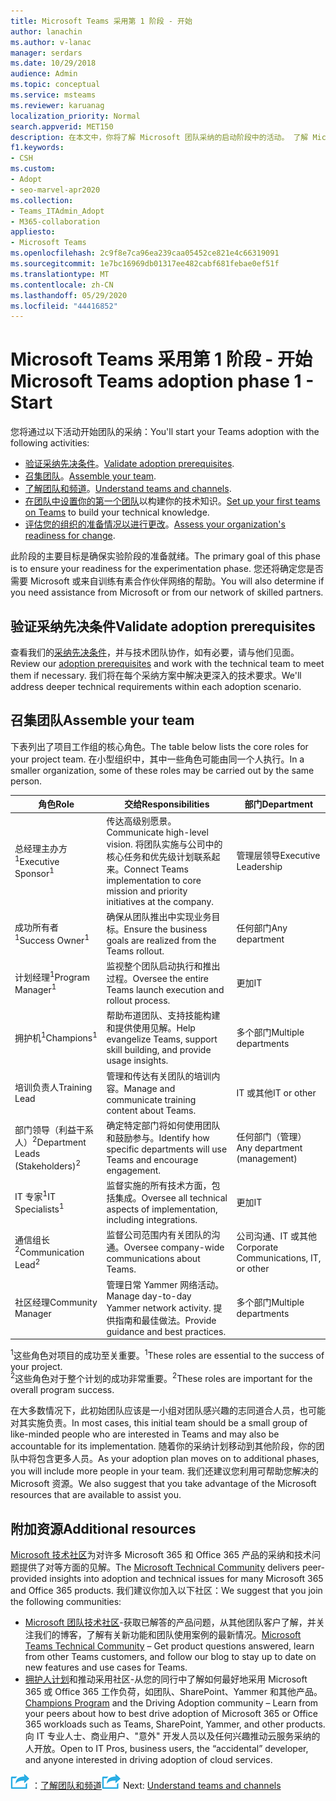 ```yaml
---
title: Microsoft Teams 采用第 1 阶段 - 开始
author: lanachin
ms.author: v-lanac
manager: serdars
ms.date: 10/29/2018
audience: Admin
ms.topic: conceptual
ms.service: msteams
ms.reviewer: karuanag
localization_priority: Normal
search.appverid: MET150
description: 在本文中，你将了解 Microsoft 团队采纳的启动阶段中的活动。 了解 Microsoft 团队设置和团队规划的最佳做法。
f1.keywords:
- CSH
ms.custom:
- Adopt
- seo-marvel-apr2020
ms.collection:
- Teams_ITAdmin_Adopt
- M365-collaboration
appliesto:
- Microsoft Teams
ms.openlocfilehash: 2c9f8e7ca96ea239caa05452ce821e4c66319091
ms.sourcegitcommit: 1e7bc16969db01317ee482cabf681febae0ef51f
ms.translationtype: MT
ms.contentlocale: zh-CN
ms.lasthandoff: 05/29/2020
ms.locfileid: "44416852"
---
```

# <a name="microsoft-teams-adoption-phase-1---start"></a><span data-ttu-id="6fbbd-104">Microsoft Teams 采用第 1 阶段 - 开始</span><span class="sxs-lookup"><span data-stu-id="6fbbd-104">Microsoft Teams adoption phase 1 - Start</span></span>

<span data-ttu-id="6fbbd-105">您将通过以下活动开始团队的采纳：</span><span class="sxs-lookup"><span data-stu-id="6fbbd-105">You'll start your Teams adoption with the following activities:</span></span>

- <span data-ttu-id="6fbbd-106">[验证采纳先决条件](#validate-adoption-prerequisites)。</span><span class="sxs-lookup"><span data-stu-id="6fbbd-106">[Validate adoption prerequisites](#validate-adoption-prerequisites).</span></span>
- <span data-ttu-id="6fbbd-107">[召集团队](#assemble-your-team)。</span><span class="sxs-lookup"><span data-stu-id="6fbbd-107">[Assemble your team](#assemble-your-team).</span></span>
- <span data-ttu-id="6fbbd-108">[了解团队和频道](teams-adoption-understand-teams-and-channels.md)。</span><span class="sxs-lookup"><span data-stu-id="6fbbd-108">[Understand teams and channels](teams-adoption-understand-teams-and-channels.md).</span></span>
- <span data-ttu-id="6fbbd-109">[在团队中设置你的第一个团队](teams-adoption-your-first-teams.md)以构建你的技术知识。</span><span class="sxs-lookup"><span data-stu-id="6fbbd-109">[Set up your first teams on Teams](teams-adoption-your-first-teams.md) to build your technical knowledge.</span></span>
- <span data-ttu-id="6fbbd-110">[评估您的组织的准备情况以进行更改](teams-adoption-assess-readiness.md)。</span><span class="sxs-lookup"><span data-stu-id="6fbbd-110">[Assess your organization's readiness for change](teams-adoption-assess-readiness.md).</span></span>

<span data-ttu-id="6fbbd-111">此阶段的主要目标是确保实验阶段的准备就绪。</span><span class="sxs-lookup"><span data-stu-id="6fbbd-111">The primary goal of this phase is to ensure your readiness for the experimentation phase.</span></span> <span data-ttu-id="6fbbd-112">您还将确定您是否需要 Microsoft 或来自训练有素合作伙伴网络的帮助。</span><span class="sxs-lookup"><span data-stu-id="6fbbd-112">You will also determine if you need assistance from Microsoft or from our network of skilled partners.</span></span>  

## <a name="validate-adoption-prerequisites"></a><span data-ttu-id="6fbbd-113">验证采纳先决条件</span><span class="sxs-lookup"><span data-stu-id="6fbbd-113">Validate adoption prerequisites</span></span>

<span data-ttu-id="6fbbd-114">查看我们的[采纳先决条件](teams-adoption-get-started.md#adoption-prerequisites)，并与技术团队协作，如有必要，请与他们见面。</span><span class="sxs-lookup"><span data-stu-id="6fbbd-114">Review our [adoption prerequisites](teams-adoption-get-started.md#adoption-prerequisites) and work with the technical team to meet them if necessary.</span></span> <span data-ttu-id="6fbbd-115">我们将在每个采纳方案中解决更深入的技术要求。</span><span class="sxs-lookup"><span data-stu-id="6fbbd-115">We'll address deeper technical requirements within each adoption scenario.</span></span>

## <a name="assemble-your-team"></a><span data-ttu-id="6fbbd-116">召集团队</span><span class="sxs-lookup"><span data-stu-id="6fbbd-116">Assemble your team</span></span>

<span data-ttu-id="6fbbd-117">下表列出了项目工作组的核心角色。</span><span class="sxs-lookup"><span data-stu-id="6fbbd-117">The table below lists the core roles for your project team.</span></span> <span data-ttu-id="6fbbd-118">在小型组织中，其中一些角色可能由同一个人执行。</span><span class="sxs-lookup"><span data-stu-id="6fbbd-118">In a smaller organization, some of these roles may be carried out by the same person.</span></span>

| <span data-ttu-id="6fbbd-119">角色</span><span class="sxs-lookup"><span data-stu-id="6fbbd-119">Role</span></span> | <span data-ttu-id="6fbbd-120">交给</span><span class="sxs-lookup"><span data-stu-id="6fbbd-120">Responsibilities</span></span> | <span data-ttu-id="6fbbd-121">部门</span><span class="sxs-lookup"><span data-stu-id="6fbbd-121">Department</span></span> |
| ---- | ---------------- | ---------- |
| <span data-ttu-id="6fbbd-122">总经理主办方<sup>1</sup></span><span class="sxs-lookup"><span data-stu-id="6fbbd-122">Executive Sponsor<sup>1</sup></span></span> | <span data-ttu-id="6fbbd-123">传达高级别愿景。</span><span class="sxs-lookup"><span data-stu-id="6fbbd-123">Communicate high-level vision.</span></span> <span data-ttu-id="6fbbd-124">将团队实施与公司中的核心任务和优先级计划联系起来。</span><span class="sxs-lookup"><span data-stu-id="6fbbd-124">Connect Teams implementation to core mission and priority initiatives at the company.</span></span> | <span data-ttu-id="6fbbd-125">管理层领导</span><span class="sxs-lookup"><span data-stu-id="6fbbd-125">Executive Leadership</span></span> |
| <span data-ttu-id="6fbbd-126">成功所有者<sup>1</sup></span><span class="sxs-lookup"><span data-stu-id="6fbbd-126">Success Owner<sup>1</sup></span></span> | <span data-ttu-id="6fbbd-127">确保从团队推出中实现业务目标。</span><span class="sxs-lookup"><span data-stu-id="6fbbd-127">Ensure the business goals are realized from the Teams rollout.</span></span> | <span data-ttu-id="6fbbd-128">任何部门</span><span class="sxs-lookup"><span data-stu-id="6fbbd-128">Any department</span></span> |
| <span data-ttu-id="6fbbd-129">计划经理<sup>1</sup></span><span class="sxs-lookup"><span data-stu-id="6fbbd-129">Program Manager<sup>1</sup></span></span> | <span data-ttu-id="6fbbd-130">监视整个团队启动执行和推出过程。</span><span class="sxs-lookup"><span data-stu-id="6fbbd-130">Oversee the entire Teams launch execution and rollout process.</span></span> | <span data-ttu-id="6fbbd-131">更加</span><span class="sxs-lookup"><span data-stu-id="6fbbd-131">IT</span></span> |
| <span data-ttu-id="6fbbd-132">拥护机<sup>1</sup></span><span class="sxs-lookup"><span data-stu-id="6fbbd-132">Champions<sup>1</sup></span></span> | <span data-ttu-id="6fbbd-133">帮助布道团队、支持技能构建和提供使用见解。</span><span class="sxs-lookup"><span data-stu-id="6fbbd-133">Help evangelize Teams, support skill building, and provide usage insights.</span></span> | <span data-ttu-id="6fbbd-134">多个部门</span><span class="sxs-lookup"><span data-stu-id="6fbbd-134">Multiple departments</span></span> |
| <span data-ttu-id="6fbbd-135">培训负责人</span><span class="sxs-lookup"><span data-stu-id="6fbbd-135">Training Lead</span></span> | <span data-ttu-id="6fbbd-136">管理和传达有关团队的培训内容。</span><span class="sxs-lookup"><span data-stu-id="6fbbd-136">Manage and communicate training content about Teams.</span></span> | <span data-ttu-id="6fbbd-137">IT 或其他</span><span class="sxs-lookup"><span data-stu-id="6fbbd-137">IT or other</span></span> |
| <span data-ttu-id="6fbbd-138">部门领导（利益干系人）<sup>2</sup></span><span class="sxs-lookup"><span data-stu-id="6fbbd-138">Department Leads (Stakeholders)<sup>2</sup></span></span> | <span data-ttu-id="6fbbd-139">确定特定部门将如何使用团队和鼓励参与。</span><span class="sxs-lookup"><span data-stu-id="6fbbd-139">Identify how specific departments will use Teams and encourage engagement.</span></span> | <span data-ttu-id="6fbbd-140">任何部门（管理）</span><span class="sxs-lookup"><span data-stu-id="6fbbd-140">Any department (management)</span></span> |
| <span data-ttu-id="6fbbd-141">IT 专家<sup>1</sup></span><span class="sxs-lookup"><span data-stu-id="6fbbd-141">IT Specialists<sup>1</sup></span></span> | <span data-ttu-id="6fbbd-142">监督实施的所有技术方面，包括集成。</span><span class="sxs-lookup"><span data-stu-id="6fbbd-142">Oversee all technical aspects of implementation, including integrations.</span></span> | <span data-ttu-id="6fbbd-143">更加</span><span class="sxs-lookup"><span data-stu-id="6fbbd-143">IT</span></span> |
| <span data-ttu-id="6fbbd-144">通信组长<sup>2</sup></span><span class="sxs-lookup"><span data-stu-id="6fbbd-144">Communication Lead<sup>2</sup></span></span> | <span data-ttu-id="6fbbd-145">监督公司范围内有关团队的沟通。</span><span class="sxs-lookup"><span data-stu-id="6fbbd-145">Oversee company-wide communications about Teams.</span></span> | <span data-ttu-id="6fbbd-146">公司沟通、IT 或其他</span><span class="sxs-lookup"><span data-stu-id="6fbbd-146">Corporate Communications, IT, or other</span></span> |
| <span data-ttu-id="6fbbd-147">社区经理</span><span class="sxs-lookup"><span data-stu-id="6fbbd-147">Community Manager</span></span> | <span data-ttu-id="6fbbd-148">管理日常 Yammer 网络活动。</span><span class="sxs-lookup"><span data-stu-id="6fbbd-148">Manage day-to-day Yammer network activity.</span></span> <span data-ttu-id="6fbbd-149">提供指南和最佳做法。</span><span class="sxs-lookup"><span data-stu-id="6fbbd-149">Provide guidance and best practices.</span></span> | <span data-ttu-id="6fbbd-150">多个部门</span><span class="sxs-lookup"><span data-stu-id="6fbbd-150">Multiple departments</span></span> |

<span data-ttu-id="6fbbd-151"><sup>1</sup>这些角色对项目的成功至关重要。</span><span class="sxs-lookup"><span data-stu-id="6fbbd-151"><sup>1</sup>These roles are essential to the success of your project.</span></span></br>
<span data-ttu-id="6fbbd-152"><sup>2</sup>这些角色对于整个计划的成功非常重要。</span><span class="sxs-lookup"><span data-stu-id="6fbbd-152"><sup>2</sup>These roles are important for the overall program success.</span></span>

<span data-ttu-id="6fbbd-153">在大多数情况下，此初始团队应该是一小组对团队感兴趣的志同道合人员，也可能对其实施负责。</span><span class="sxs-lookup"><span data-stu-id="6fbbd-153">In most cases, this initial team should be a small group of like-minded people who are interested in Teams and may also be accountable for its implementation.</span></span> <span data-ttu-id="6fbbd-154">随着你的采纳计划移动到其他阶段，你的团队中将包含更多人员。</span><span class="sxs-lookup"><span data-stu-id="6fbbd-154">As your adoption plan moves on to additional phases, you will include more people in your team.</span></span> <span data-ttu-id="6fbbd-155">我们还建议您利用可帮助您解决的 Microsoft 资源。</span><span class="sxs-lookup"><span data-stu-id="6fbbd-155">We also suggest that you take advantage of the Microsoft resources that are available to assist you.</span></span> 

## <a name="additional-resources"></a><span data-ttu-id="6fbbd-156">附加资源</span><span class="sxs-lookup"><span data-stu-id="6fbbd-156">Additional resources</span></span>

<span data-ttu-id="6fbbd-157">[Microsoft 技术社区](https://aka.ms/TechCommunity)为对许多 Microsoft 365 和 Office 365 产品的采纳和技术问题提供了对等方面的见解。</span><span class="sxs-lookup"><span data-stu-id="6fbbd-157">The [Microsoft Technical Community](https://aka.ms/TechCommunity) delivers peer-provided insights into adoption and technical issues for many Microsoft 365 and Office 365 products.</span></span> <span data-ttu-id="6fbbd-158">我们建议你加入以下社区：</span><span class="sxs-lookup"><span data-stu-id="6fbbd-158">We suggest that you join the following communities:</span></span>

- <span data-ttu-id="6fbbd-159">[Microsoft 团队技术社区](https://aka.ms/TeamsCommunity)-获取已解答的产品问题，从其他团队客户了解，并关注我们的博客，了解有关新功能和团队使用案例的最新情况。</span><span class="sxs-lookup"><span data-stu-id="6fbbd-159">[Microsoft Teams Technical Community](https://aka.ms/TeamsCommunity) – Get product questions answered, learn from other Teams customers, and follow our blog to stay up to date on new features and use cases for Teams.</span></span> 
- <span data-ttu-id="6fbbd-160">[拥护人计划](https://aka.ms/O365Champions)和推动采用社区-从您的同行中了解如何最好地采用 Microsoft 365 或 Office 365 工作负荷，如团队、SharePoint、Yammer 和其他产品。</span><span class="sxs-lookup"><span data-stu-id="6fbbd-160">[Champions Program](https://aka.ms/O365Champions) and the Driving Adoption community – Learn from your peers about how to best drive adoption of Microsoft 365 or Office 365 workloads such as Teams, SharePoint, Yammer, and other products.</span></span> <span data-ttu-id="6fbbd-161">向 IT 专业人士、商业用户、"意外" 开发人员以及任何兴趣推动云服务采纳的人开放。</span><span class="sxs-lookup"><span data-stu-id="6fbbd-161">Open to IT Pros, business users, the “accidental” developer, and anyone interested in driving adoption of cloud services.</span></span>  


<span data-ttu-id="6fbbd-162">![表示下一步骤的图标 ](media/teams-adoption-next-icon.png) ：[了解团队和频道](teams-adoption-understand-teams-and-channels.md)</span><span class="sxs-lookup"><span data-stu-id="6fbbd-162">![An icon representing the next step](media/teams-adoption-next-icon.png) Next: [Understand teams and channels](teams-adoption-understand-teams-and-channels.md)</span></span>
